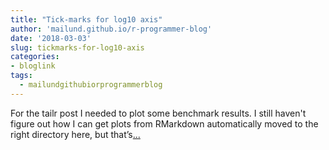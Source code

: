 ```yaml
---
title: "Tick-marks for log10 axis"
author: 'mailund.github.io/r-programmer-blog'
date: '2018-03-03'
slug: tickmarks-for-log10-axis
categories:
- bloglink
tags:
  - mailundgithubiorprogrammerblog
---
```


For the tailr post I needed to plot some benchmark results. I still haven't figure out how I can get plots from RMarkdown automatically moved to the right directory here, but that’s[... <i class="fas fa-external-link-alt"></i>](https://mailund.github.io/r-programmer-blog/2018/03/03/tick-marks-for-log10-axis/)

